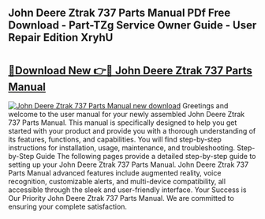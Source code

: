 ## John Deere Ztrak 737 Parts Manual PDf Free Download - Part-TZg Service Owner Guide - User Repair Edition XryhU

# <h2><a href="http://bc93763.oget.top/?id=John+Deere+Ztrak+737+Parts+Manual">🔗Download New 👉🔴 John Deere Ztrak 737 Parts Manual</a></h2>

[![John Deere Ztrak 737 Parts Manual new download](https://i.imgur.com/5g1atiW.png)](http://bc93763.oget.top/?id=John+Deere+Ztrak+737+Parts+Manual)
Greetings and welcome to the user manual for your newly assembled John Deere Ztrak 737 Parts Manual. This manual is specifically designed to help you get started with your product and provide you with a thorough understanding of its features, functions, and capabilities. You will find step-by-step instructions for installation, usage, maintenance, and troubleshooting. Step-by-Step Guide The following pages provide a detailed step-by-step guide to setting up your John Deere Ztrak 737 Parts Manual. John Deere Ztrak 737 Parts Manual advanced features include augmented reality, voice recognition, customizable alerts, and multi-device compatibility, all accessible through the sleek and user-friendly interface. Your Success is Our Priority John Deere Ztrak 737 Parts Manual. We are committed to ensuring your complete satisfaction.
